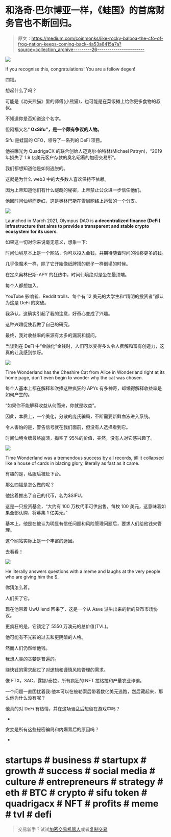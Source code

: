# 和洛奇·巴尔博亚一样，《蛙国》的首席财务官也不断回归。

> 原文：<https://medium.com/coinmonks/like-rocky-balboa-the-cfo-of-frog-nation-keeps-coming-back-4a53a6415a7a?source=collection_archive---------26----------------------->

![](img/d97c8ffb9eba14890afcdaf3a2fe1c4c.png)

If you recognise this, congratulations! You are a fellow degen!

四福。

想起什么了吗？

可能是《功夫熊猫》里的师傅(小熊猫)，也可能是在菜饭摊上给你更多食物的叔叔。

不知道你是否知道这个名字。

但阿福又名“ **OxSifu”，是一个颇有争议的人物。**

Sifu 是蛙国的 CFO，领导了一系列的 DeFi 项目。

他被曝光为 QuadrigaCX 的联合创始人迈克尔·帕特林(Michael Patryn)，“2019 年损失了 1.9 亿美元客户存款的臭名昭著的加密交易所”。

我们都想知道他是如何逃脱的。

这就是为什么 web3 中的大多数人喜欢保持不依赖。

因为上帝知道他们有什么龌龊的秘密，上帝禁止公众进一步信任他们。

他因时间仙境而走红，这是奥林巴斯在雪崩网络上运营的一个分支。

![](img/f32d08a963eed9125e33b0a777b1a1be.png)

Launched in March 2021, Olympus DAO is **a decentralized finance (DeFi) infrastructure that aims to provide a transparent and stable crypto ecosystem for its users**.

如果这一切对你来说毫无意义，想象一下:

时间仙境基本上是一个网站，你可以投入金钱，并期待随着时间的推移更多的钱。

几乎像魔术一样，除了它开始像纸牌搭的房子一样倒塌的时候。

在定义奥林巴斯-APY 的狂热中，时间仙境绝对是坐在最顶端。

每个人都想加入。

YouTube 影响者、Reddit trolls、每个有 12 美元的大学生和“精明的投资者”都认为这是 DeFi 的突破。

我承认，这确实引起了我的注意，好奇心变成了兴趣。

这种兴趣促使我做了自己的研究。

最终，我对收益率的来源有太多的漏洞和疑问。

当谈到在 DeFi 中“金融化”金钱时，人们可以变得多么令人费解和富有创造力，这真的让我感到惊讶。

![](img/5d6a6d3108bda46fe387aefc8691aba2.png)

Time Wonderland has the Cheshire Cat from Alice in Wonderland right at its home page, don’t even begin to wonder why the cat was chosen.

每个人基本上都在解释和吹捧这种疯狂的 APYs 有多神奇，却懒得解释收益率是如何产生的。

“如果你不能解释收益从何而来，你就是收益”。

因此，本质上，一个美化，分散的庞氏骗局，不断需要新鲜血液进入系统。

令人害怕的是，警告信号就在我们面前，但没有人选择看到它。

时间仙境令牌最终崩溃，掏空了 95%的价值，突然，没有人对它感兴趣了。

![](img/cd9c0d379153ea1f42924abf797d14ba.png)

Time Wonderland was a tremendous success by all records, till it collapsed like a house of cards in blazing glory, literally as fast as it came.

有趣的是，私服后被赶下台。

那么四福是怎么做的呢？

他接着推出了自己的代币，名为$SIFU。

这是一只投资基金，“大约有 100 万枚代币可供出售，每枚 100 美元，这意味着如果全部认购，将募集 1 亿美元。”

基本上，他是在被认为明显有信任问题和风险管理问题后，要求人们给他钱来管理。

这个网站实际上是一个丰富的迷因。

去看看！

![](img/75a850923216d0cad62fc66f9c78d84c.png)

He literally answers questions with a meme and laughs at the very people who are giving him the $.

你猜怎么着。

人们买了它。

现在他带着 UwU lend 回来了，这是一个从 Aave 派生出来的新的货币市场协议。

更疯狂的是，它锁定了 5550 万澳元的总价值(TVL)。

他可能有不光彩的过去和更阴暗的人格。

然而人们仍然给他钱。

我想人类的贪婪是普遍的。

赚快钱的需求超过了对逻辑和谨慎风险管理的需求。

像 FTX，3AC，露娜/泰拉，所有疯狂的 NFT 拉格拉和产量农业诈骗。

一个问题一直困扰着我:他本可以在被勒索后带着数亿美元逃跑，然后藏起来，那么他为什么没有呢？

他真的对 DeFi 有热情，并在这场骚乱后想留在游戏中吗？

-

贪婪是所有这些秘密骗局和内爆背后的原因吗？

-

# startups # business # startupx # growth # success # social media # culture # entrepreneurs # strategy # eth # BTC # crypto # sifu token # quadrigacx # NFT # profits # meme # tvl # defi

> 交易新手？试试[加密交易机器人](/coinmonks/crypto-trading-bot-c2ffce8acb2a)或者[复制交易](/coinmonks/top-10-crypto-copy-trading-platforms-for-beginners-d0c37c7d698c)